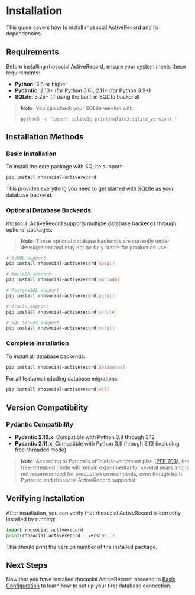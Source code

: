 # Installation

This guide covers how to install rhosocial ActiveRecord and its dependencies.

## Requirements

Before installing rhosocial ActiveRecord, ensure your system meets these requirements:

- **Python**: 3.8 or higher
- **Pydantic**: 2.10+ (for Python 3.8), 2.11+ (for Python 3.9+)
- **SQLite**: 3.25+ (if using the built-in SQLite backend)

> **Note**: You can check your SQLite version with:
> ```shell
> python3 -c "import sqlite3; print(sqlite3.sqlite_version);"
> ```

## Installation Methods

### Basic Installation

To install the core package with SQLite support:

```bash
pip install rhosocial-activerecord
```

This provides everything you need to get started with SQLite as your database backend.

### Optional Database Backends

rhosocial ActiveRecord supports multiple database backends through optional packages:

> **Note**: These optional database backends are currently under development and may not be fully stable for production use.

```bash
# MySQL support
pip install rhosocial-activerecord[mysql]

# MariaDB support
pip install rhosocial-activerecord[mariadb]

# PostgreSQL support
pip install rhosocial-activerecord[pgsql]

# Oracle support
pip install rhosocial-activerecord[oracle]

# SQL Server support
pip install rhosocial-activerecord[mssql]
```

### Complete Installation

To install all database backends:

```bash
pip install rhosocial-activerecord[databases]
```

For all features including database migrations:

```bash
pip install rhosocial-activerecord[all]
```

## Version Compatibility

### Pydantic Compatibility

- **Pydantic 2.10.x**: Compatible with Python 3.8 through 3.12
- **Pydantic 2.11.x**: Compatible with Python 3.9 through 3.13 (including free-threaded mode)

> **Note**: According to Python's official development plan ([PEP 703](https://peps.python.org/pep-0703/)), the free-threaded mode will remain experimental for several years and is not recommended for production environments, even though both Pydantic and rhosocial ActiveRecord support it.

## Verifying Installation

After installation, you can verify that rhosocial ActiveRecord is correctly installed by running:

```python
import rhosocial.activerecord
print(rhosocial.activerecord.__version__)
```

This should print the version number of the installed package.

## Next Steps

Now that you have installed rhosocial ActiveRecord, proceed to [Basic Configuration](basic_configuration.md) to learn how to set up your first database connection.